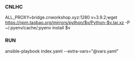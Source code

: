 ### CNLHC
ALL_PROXY=bridge.cnworkshop.xyz:1280
v=3.9.2;wget https://npm.taobao.org/mirrors/python/$v/Python-$v.tar.xz -P ~/.pyenv/cache/;pyenv install $v

### RUN
ansible-playbook index.yaml --extra-vars="@vars.yaml"
